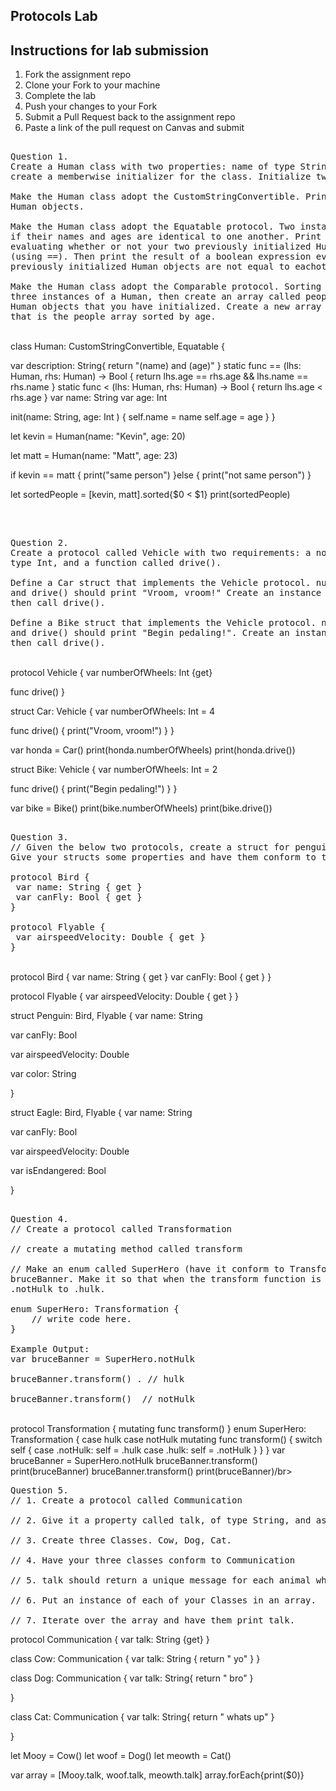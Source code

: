 
## Protocols Lab

## Instructions for lab submission 

1. Fork the assignment repo
1. Clone your Fork to your machine
1. Complete the lab
1. Push your changes to your Fork
1. Submit a Pull Request back to the assignment repo
1. Paste a link of the pull request on Canvas and submit

<pre> 
Question 1.
Create a Human class with two properties: name of type String, and age of type Int. You'll need to 
create a memberwise initializer for the class. Initialize two Human instances.

Make the Human class adopt the CustomStringConvertible. Print both of your previously initialized
Human objects.

Make the Human class adopt the Equatable protocol. Two instances of Human should be considered equal
if their names and ages are identical to one another. Print the result of a boolean expression 
evaluating whether or not your two previously initialized Human objects are equal to eachother
(using ==). Then print the result of a boolean expression evaluating whether or not your two
previously initialized Human objects are not equal to eachother (using !=).

Make the Human class adopt the Comparable protocol. Sorting should be based on age. Create another
three instances of a Human, then create an array called people of type [Human] with all of the
Human objects that you have initialized. Create a new array called sortedPeople of type [Human] 
that is the people array sorted by age.
</pre> 

</br> class Human: CustomStringConvertible, Equatable {

var description: String{
return "\(name) and \(age)"
}
static func == (lhs: Human, rhs: Human) -> Bool {
return
lhs.age == rhs.age &&
lhs.name == rhs.name
}
static func < (lhs: Human, rhs: Human) -> Bool {
return
lhs.age < rhs.age
}
var name: String
var age: Int

init(name: String, age: Int ) {
self.name = name
self.age = age
}
}


let kevin = Human(name: "Kevin", age: 20)

let matt = Human(name: "Matt", age: 23)


if kevin == matt {
print("same person")
}else {
print("not same person")
}

let sortedPeople = [kevin, matt].sorted{$0 < $1}
print(sortedPeople)




</br> 


<pre> 
Question 2. 
Create a protocol called Vehicle with two requirements: a nonsettable numberOfWheels property of
type Int, and a function called drive().

Define a Car struct that implements the Vehicle protocol. numberOfWheels should return a value of 4,
and drive() should print "Vroom, vroom!" Create an instance of Car, print its number of wheels, 
then call drive().

Define a Bike struct that implements the Vehicle protocol. numberOfWheels should return a value of 2,
and drive() should print "Begin pedaling!". Create an instance of Bike, print its number of wheels,
then call drive().
</pre>  

</br>protocol Vehicle {
var numberOfWheels: Int {get}

func drive()
}

struct Car: Vehicle {
var numberOfWheels: Int = 4

func drive() {
print("Vroom, vroom!")
}
}

var honda = Car()
print(honda.numberOfWheels)
print(honda.drive())


struct Bike: Vehicle {
var numberOfWheels: Int = 2

func drive() {
print("Begin pedaling!")
}
}

var bike = Bike()
print(bike.numberOfWheels)
print(bike.drive()) </br> 

<pre> 
Question 3. 
// Given the below two protocols, create a struct for penguin(a flightless bird) and an eagle.
Give your structs some properties and have them conform to the appropriate protocols.

protocol Bird {
 var name: String { get }
 var canFly: Bool { get }
}

protocol Flyable {
 var airspeedVelocity: Double { get }
}
</pre> 

</br> protocol Bird {
var name: String { get }
var canFly: Bool { get }
}

protocol Flyable {
var airspeedVelocity: Double { get }
}


struct Penguin: Bird, Flyable {
var name: String

var canFly: Bool

var airspeedVelocity: Double

var color: String


}

struct Eagle: Bird, Flyable {
var name: String

var canFly: Bool

var airspeedVelocity: Double

var isEndangered: Bool




}</br> 

<pre>

Question 4. 
// Create a protocol called Transformation

// create a mutating method called transform

// Make an enum called SuperHero (have it conform to Transformation) and an instance of it named
bruceBanner. Make it so that when the transform function is called that bruceBanner turns from 
.notHulk to .hulk.

enum SuperHero: Transformation {
    // write code here.
}

Example Output: 
var bruceBanner = SuperHero.notHulk

bruceBanner.transform() . // hulk

bruceBanner.transform()  // notHulk
</pre> 

</br> protocol Transformation {
mutating func transform()
}
enum SuperHero: Transformation {
case hulk
case notHulk
mutating func transform() {
switch self {
case .notHulk:
self = .hulk
case .hulk:
self = .notHulk
}
}
}
var bruceBanner = SuperHero.notHulk
bruceBanner.transform()
print(bruceBanner)
bruceBanner.transform()
print(bruceBanner)/br> 

<pre>
Question 5. 
// 1. Create a protocol called Communication

// 2. Give it a property called talk, of type String, and assign it an explicit getter.

// 3. Create three Classes. Cow, Dog, Cat.

// 4. Have your three classes conform to Communication

// 5. talk should return a unique message for each animal when talk is called.

// 6. Put an instance of each of your Classes in an array.

// 7. Iterate over the array and have them print talk.
</pre> 


protocol Communication {
var talk: String {get}
}

class Cow: Communication {
var talk: String {
return " yo"
}
}

class Dog: Communication {
var talk: String{
return " bro"
}

}

class Cat: Communication {
var talk: String{
return " whats up"
}

}

let Mooy = Cow()
let woof = Dog()
let meowth = Cat()

var array = [Mooy.talk, woof.talk, meowth.talk]
array.forEach{print($0)}


